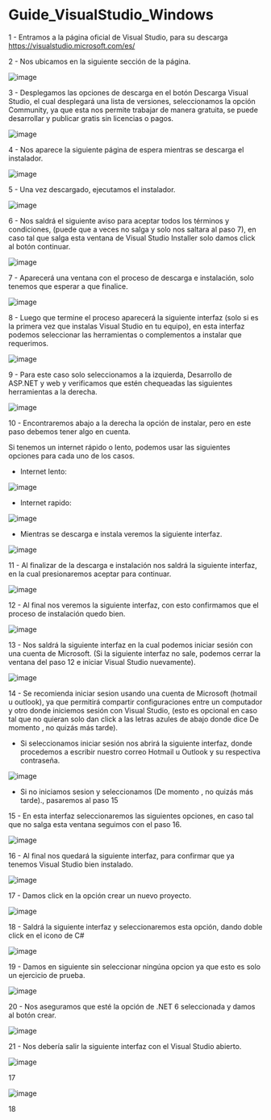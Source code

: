 # Guide_VisualStudio_Windows


1 - Entramos a la página oficial de Visual Studio, para su descarga 
https://visualstudio.microsoft.com/es/

2 - Nos ubicamos en la siguiente sección de la página.

![image](https://user-images.githubusercontent.com/54609399/156055492-a0c7c051-8db5-45d8-94de-9f8d82a125ea.png)

3 - Desplegamos las opciones de descarga en el botón Descarga Visual Studio, el cual desplegará una lista de versiones, seleccionamos la opción Community, ya que esta nos permite trabajar de manera gratuita, se puede desarrollar y publicar gratis sin licencias o pagos.

![image](https://user-images.githubusercontent.com/54609399/156056211-8830e6a4-748b-4321-a0f7-a6aeb8d4174b.png)

4 - Nos aparece la siguiente página de espera mientras se descarga el instalador.

![image](https://user-images.githubusercontent.com/54609399/156056559-b98438ea-ba76-42c0-904a-60f2f6789a8b.png)

5 - Una vez descargado, ejecutamos el instalador.

![image](https://user-images.githubusercontent.com/54609399/156056741-b4868f4f-0405-48ea-b954-5448e439e89a.png)

6 - Nos saldrá el siguiente aviso para aceptar todos los términos y condiciones, (puede que a veces no salga y solo nos saltara al paso 7), en caso tal que salga esta ventana de Visual Studio Installer solo damos click al botón continuar.

![image](https://user-images.githubusercontent.com/54609399/156056942-e6b4a635-d87d-4c44-9b04-bd4b70691bce.png)

7 - Aparecerá una ventana con el proceso de descarga e instalación, solo tenemos que esperar a que finalice.

![image](https://user-images.githubusercontent.com/54609399/156057066-69b3743a-918d-4e74-a141-4d56c85bd337.png)

8 - Luego que termine el proceso aparecerá la siguiente interfaz (solo si es la primera vez que instalas Visual Studio en tu equipo), en esta interfaz podemos seleccionar las herramientas o complementos a instalar que requerimos.

![image](https://user-images.githubusercontent.com/54609399/156057199-4ca91fef-df28-4448-99f1-957dfba768a5.png)

9 - Para este caso solo seleccionamos a la izquierda, Desarrollo de ASP.NET y web y verificamos que estén chequeadas las siguientes herramientas a la derecha.

![image](https://user-images.githubusercontent.com/54609399/156058090-29603f35-e93f-4c91-baff-78b67fd25641.png)

10 - Encontraremos abajo a la derecha la opción de instalar, pero en este paso debemos tener algo en cuenta.

Si tenemos un internet rápido o lento, podemos usar las siguientes opciones para cada uno de los casos.

- Internet lento:

![image](https://user-images.githubusercontent.com/54609399/156058585-60081af1-4293-4ba4-a5af-fd093b1e4567.png)

- Internet rapido: 

![image](https://user-images.githubusercontent.com/54609399/156058870-d25a7851-f264-4feb-9305-9104aab3a0f6.png)

- Mientras se descarga e instala veremos la siguiente interfaz.

![image](https://user-images.githubusercontent.com/54609399/156058739-4756f771-2f08-41d6-9f1a-023ca641ce40.png)

11 - Al finalizar de la descarga e instalación nos saldrá la siguiente interfaz, en la cual presionaremos aceptar para continuar.

![image](https://user-images.githubusercontent.com/54609399/156060529-f8b00cfa-bda2-4e5b-a92c-ffd0fdc24e95.png)

12 - Al final nos veremos la siguiente interfaz, con esto confirmamos que el proceso de instalación quedo bien.

![image](https://user-images.githubusercontent.com/54609399/156086617-6efcbb44-66de-4b21-ad47-77bc336b55b3.png)

13 - Nos saldrá la siguiente interfaz en la cual  podemos iniciar sesión con una cuenta de Microsoft. (Si la siguiente interfaz no sale, podemos cerrar la ventana del paso 12 e iniciar Visual Studio nuevamente).

![image](https://user-images.githubusercontent.com/54609399/156061332-8e39afcc-498c-49f6-a64c-c6f04840db9e.png)

14 - Se recomienda iniciar sesion usando una cuenta de Microsoft (hotmail u outlook), ya que permitirá compartir configuraciones entre un computador y otro donde iniciemos sesión con Visual Studio, (esto es opcional en caso tal que no quieran solo dan click a las letras azules de abajo donde dice De momento , no quizás más tarde).

- Si seleccionamos iniciar sesión nos abrirá la siguiente interfaz, donde procedemos a escribir nuestro correo Hotmail u Outlook y su respectiva contraseña.

![image](https://user-images.githubusercontent.com/54609399/156061724-22969dca-c150-4e06-85b0-b3a7ef34cd8f.png)

- Si no iniciamos sesion y seleccionamos (De momento , no quizás más tarde)., pasaremos al paso 15

15  - En esta interfaz seleccionaremos las siguientes opciones, en caso tal que no salga esta ventana seguimos con el paso 16.

![image](https://user-images.githubusercontent.com/54609399/156062009-71d91b0b-fff2-418c-95dd-37f1db429e91.png)

16 - Al final nos quedará la siguiente interfaz, para confirmar que ya tenemos Visual Studio bien instalado.

![image](https://user-images.githubusercontent.com/54609399/156062240-c1d2ba3c-21ba-4576-b58a-410cc1d90953.png)

17 - Damos click en la opción crear un nuevo proyecto.

![image](https://user-images.githubusercontent.com/54609399/156088037-144b2da1-d288-4a8d-b334-6d8a81f8a89c.png)

18 - Saldrá la siguiente interfaz y seleccionaremos esta opción, dando doble click en el icono de C#

![image](https://user-images.githubusercontent.com/54609399/156091602-21767d0d-d91d-4214-8141-87008993014c.png)

19 - Damos en siguiente sin seleccionar ningúna opcion ya que esto es solo un ejercicio de prueba.

![image](https://user-images.githubusercontent.com/54609399/156091759-d594b0fc-6369-48e1-a110-3609f64c7c56.png)

20 - Nos aseguramos que esté la opción de .NET 6 seleccionada y damos al botón crear.

![image](https://user-images.githubusercontent.com/54609399/156091933-699fa5b8-ca11-4c45-800d-04a102ced9a5.png)

21 - Nos debería salir la siguiente interfaz con el Visual Studio abierto.

![image](https://user-images.githubusercontent.com/54609399/156092070-c8d7e828-36e3-447f-baa8-32c32deaf219.png)



17 

![image](https://user-images.githubusercontent.com/54609399/156063763-65d98a2e-3ca3-416f-b05e-3e581ae2203e.png)

18


